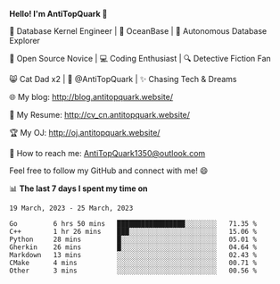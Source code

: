 
**Hello! I'm AntiTopQuark 👋**

🔧 Database Kernel Engineer | 🌊 OceanBase | 🤖 Autonomous Database Explorer

🌱 Open Source Novice | 💻 Coding Enthusiast | 🔍 Detective Fiction Fan

😸 Cat Dad x2 | 🎉 @AntiTopQuark | ✨ Chasing Tech & Dreams

🌐 My blog: http://blog.antitopquark.website/

📄 My Resume: http://cv_cn.antitopquark.website/

🏆 My OJ: http://oj.antitopquark.website/

📧 How to reach me: AntiTopQuark1350@outlook.com

Feel free to follow my GitHub and connect with me! 😄

📊 **The last 7 days I spent my time on** 

<!--START_SECTION:waka-->
```text
19 March, 2023 - 25 March, 2023

Go         6 hrs 50 mins   █████████████████░░░░░░░░   71.35 % 
C++        1 hr 26 mins    ███░░░░░░░░░░░░░░░░░░░░░░   15.06 % 
Python     28 mins         █░░░░░░░░░░░░░░░░░░░░░░░░   05.01 % 
Gherkin    26 mins         █░░░░░░░░░░░░░░░░░░░░░░░░   04.64 % 
Markdown   13 mins         ░░░░░░░░░░░░░░░░░░░░░░░░░   02.43 % 
CMake      4 mins          ░░░░░░░░░░░░░░░░░░░░░░░░░   00.71 % 
Other      3 mins          ░░░░░░░░░░░░░░░░░░░░░░░░░   00.56 %
```
<!--END_SECTION:waka-->


